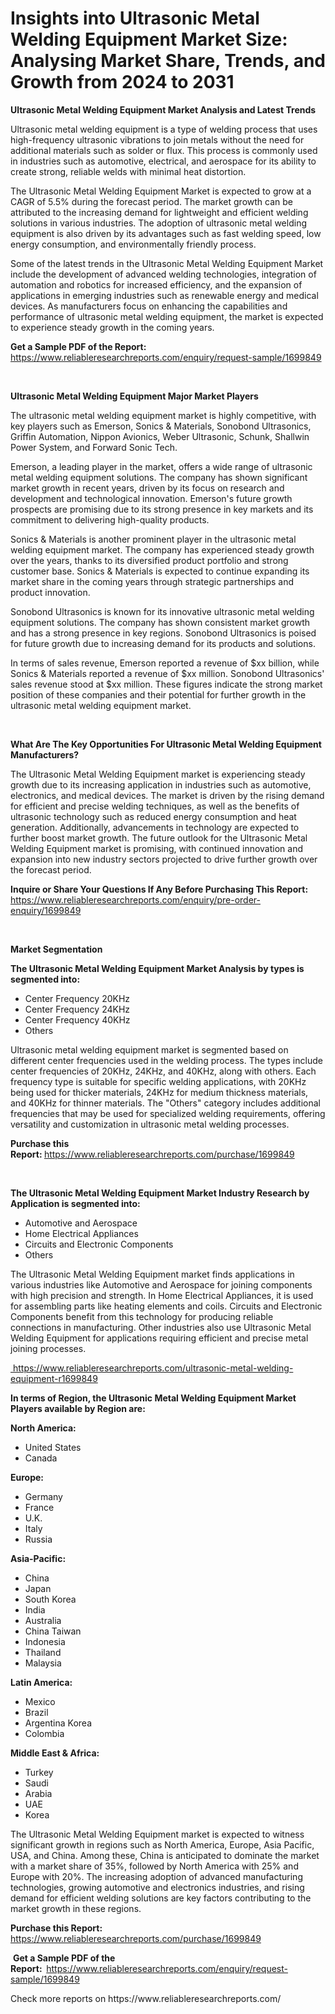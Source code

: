<p><h1>Insights into Ultrasonic Metal Welding Equipment Market Size: Analysing Market Share, Trends, and Growth from 2024 to 2031</h1></p><p><strong>Ultrasonic Metal Welding Equipment Market Analysis and Latest Trends</strong></p>
<p><p>Ultrasonic metal welding equipment is a type of welding process that uses high-frequency ultrasonic vibrations to join metals without the need for additional materials such as solder or flux. This process is commonly used in industries such as automotive, electrical, and aerospace for its ability to create strong, reliable welds with minimal heat distortion.</p><p>The Ultrasonic Metal Welding Equipment Market is expected to grow at a CAGR of 5.5% during the forecast period. The market growth can be attributed to the increasing demand for lightweight and efficient welding solutions in various industries. The adoption of ultrasonic metal welding equipment is also driven by its advantages such as fast welding speed, low energy consumption, and environmentally friendly process.</p><p>Some of the latest trends in the Ultrasonic Metal Welding Equipment Market include the development of advanced welding technologies, integration of automation and robotics for increased efficiency, and the expansion of applications in emerging industries such as renewable energy and medical devices. As manufacturers focus on enhancing the capabilities and performance of ultrasonic metal welding equipment, the market is expected to experience steady growth in the coming years.</p></p>
<p><strong>Get a Sample PDF of the Report:&nbsp;</strong> <a href="https://www.reliableresearchreports.com/enquiry/request-sample/1699849">https://www.reliableresearchreports.com/enquiry/request-sample/1699849</a></p>
<p>&nbsp;</p>
<p><strong>Ultrasonic Metal Welding Equipment Major Market Players</strong></p>
<p><p>The ultrasonic metal welding equipment market is highly competitive, with key players such as Emerson, Sonics & Materials, Sonobond Ultrasonics, Griffin Automation, Nippon Avionics, Weber Ultrasonic, Schunk, Shallwin Power System, and Forward Sonic Tech. </p><p>Emerson, a leading player in the market, offers a wide range of ultrasonic metal welding equipment solutions. The company has shown significant market growth in recent years, driven by its focus on research and development and technological innovation. Emerson's future growth prospects are promising due to its strong presence in key markets and its commitment to delivering high-quality products.</p><p>Sonics & Materials is another prominent player in the ultrasonic metal welding equipment market. The company has experienced steady growth over the years, thanks to its diversified product portfolio and strong customer base. Sonics & Materials is expected to continue expanding its market share in the coming years through strategic partnerships and product innovation.</p><p>Sonobond Ultrasonics is known for its innovative ultrasonic metal welding equipment solutions. The company has shown consistent market growth and has a strong presence in key regions. Sonobond Ultrasonics is poised for future growth due to increasing demand for its products and solutions.</p><p>In terms of sales revenue, Emerson reported a revenue of $xx billion, while Sonics & Materials reported a revenue of $xx million. Sonobond Ultrasonics' sales revenue stood at $xx million. These figures indicate the strong market position of these companies and their potential for further growth in the ultrasonic metal welding equipment market.</p></p>
<p>&nbsp;</p>
<p><strong>What Are The Key Opportunities For Ultrasonic Metal Welding Equipment Manufacturers?</strong></p>
<p><p>The Ultrasonic Metal Welding Equipment market is experiencing steady growth due to its increasing application in industries such as automotive, electronics, and medical devices. The market is driven by the rising demand for efficient and precise welding techniques, as well as the benefits of ultrasonic technology such as reduced energy consumption and heat generation. Additionally, advancements in technology are expected to further boost market growth. The future outlook for the Ultrasonic Metal Welding Equipment market is promising, with continued innovation and expansion into new industry sectors projected to drive further growth over the forecast period.</p></p>
<p><strong>Inquire or Share Your Questions If Any Before Purchasing This Report:</strong> <a href="https://www.reliableresearchreports.com/enquiry/pre-order-enquiry/1699849">https://www.reliableresearchreports.com/enquiry/pre-order-enquiry/1699849</a></p>
<p>&nbsp;</p>
<p><strong>Market Segmentation</strong></p>
<p><strong>The Ultrasonic Metal Welding Equipment Market Analysis by types is segmented into:</strong></p>
<p><ul><li>Center Frequency 20KHz</li><li>Center Frequency 24KHz</li><li>Center Frequency 40KHz</li><li>Others</li></ul></p>
<p><p>Ultrasonic metal welding equipment market is segmented based on different center frequencies used in the welding process. The types include center frequencies of 20KHz, 24KHz, and 40KHz, along with others. Each frequency type is suitable for specific welding applications, with 20KHz being used for thicker materials, 24KHz for medium thickness materials, and 40KHz for thinner materials. The "Others" category includes additional frequencies that may be used for specialized welding requirements, offering versatility and customization in ultrasonic metal welding processes.</p></p>
<p><strong>Purchase this Report:&nbsp;</strong><a href="https://www.reliableresearchreports.com/purchase/1699849">https://www.reliableresearchreports.com/purchase/1699849</a></p>
<p>&nbsp;</p>
<p><strong>The Ultrasonic Metal Welding Equipment Market Industry Research by Application is segmented into:</strong></p>
<p><ul><li>Automotive and Aerospace</li><li>Home Electrical Appliances</li><li>Circuits and Electronic Components</li><li>Others</li></ul></p>
<p><p>The Ultrasonic Metal Welding Equipment market finds applications in various industries like Automotive and Aerospace for joining components with high precision and strength. In Home Electrical Appliances, it is used for assembling parts like heating elements and coils. Circuits and Electronic Components benefit from this technology for producing reliable connections in manufacturing. Other industries also use Ultrasonic Metal Welding Equipment for applications requiring efficient and precise metal joining processes.</p></p>
<p><a href="https://www.reliableresearchreports.com/ultrasonic-metal-welding-equipment-r1699849">&nbsp;https://www.reliableresearchreports.com/ultrasonic-metal-welding-equipment-r1699849</a></p>
<p><strong>In terms of Region, the Ultrasonic Metal Welding Equipment Market Players available by Region are:</strong></p>
<p>
    <p> <strong> North America: </strong>
        <ul>
            <li>United States</li>
            <li>Canada</li>
        </ul>
        </p> 
    <p> <strong> Europe: </strong>
        <ul>
            <li>Germany</li>
            <li>France</li>
            <li>U.K.</li>
            <li>Italy</li>
            <li>Russia</li>
        </ul>
        </p> 
    <p> <strong> Asia-Pacific: </strong>
        <ul>
            <li>China</li>
            <li>Japan</li>
            <li>South Korea</li>
            <li>India</li>
            <li>Australia</li>
            <li>China Taiwan</li>
            <li>Indonesia</li>
            <li>Thailand</li>
            <li>Malaysia</li>
        </ul>
        </p> 
    <p> <strong> Latin America: </strong>
        <ul>
            <li>Mexico</li>
            <li>Brazil</li>
            <li>Argentina Korea</li>
            <li>Colombia</li>
        </ul>
        </p> 
    <p> <strong> Middle East & Africa: </strong>
        <ul>
            <li>Turkey</li>
            <li>Saudi</li>
            <li>Arabia</li>
            <li>UAE</li>
            <li>Korea</li>
        </ul>
    </p>
    </p>
<p><p>The Ultrasonic Metal Welding Equipment market is expected to witness significant growth in regions such as North America, Europe, Asia Pacific, USA, and China. Among these, China is anticipated to dominate the market with a market share of 35%, followed by North America with 25% and Europe with 20%. The increasing adoption of advanced manufacturing technologies, growing automotive and electronics industries, and rising demand for efficient welding solutions are key factors contributing to the market growth in these regions.</p></p>
<p><strong>Purchase this Report: </strong><a href="https://www.reliableresearchreports.com/purchase/1699849">https://www.reliableresearchreports.com/purchase/1699849</a></p>
<p>&nbsp;<strong>Get a Sample PDF of the Report:&nbsp;&nbsp;</strong><a href="https://www.reliableresearchreports.com/enquiry/request-sample/1699849">https://www.reliableresearchreports.com/enquiry/request-sample/1699849</a></p>
<p><strong></strong></p>
<p>Check more reports on https://www.reliableresearchreports.com/</p>
